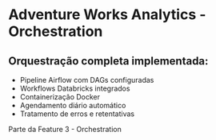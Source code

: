 # Adventure Works Analytics - Orchestration

## Orquestração completa implementada:
- Pipeline Airflow com DAGs configuradas
- Workflows Databricks integrados
- Containerização Docker
- Agendamento diário automático
- Tratamento de erros e retentativas

Parte da Feature 3 - Orchestration